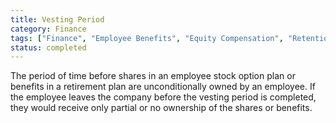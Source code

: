 ```yaml
---
title: Vesting Period
category: Finance
tags: ["Finance", "Employee Benefits", "Equity Compensation", "Retention Strategy"]
status: completed
---
```

The period of time before shares in an employee stock option plan or benefits in a retirement plan are unconditionally owned by an employee. If the employee leaves the company before the vesting period is completed, they would receive only partial or no ownership of the shares or benefits.